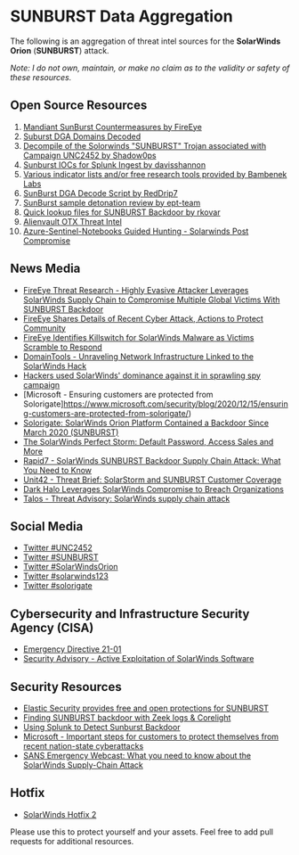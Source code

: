 # SUNBURST Data Aggregation
The following is an aggregation of threat intel sources for the **SolarWinds Orion** (**SUNBURST**) attack.

*Note: I do not own, maintain, or make no claim as to the validity or safety of these resources.*

## Open Source Resources
 1. [Mandiant SunBurst Countermeasures by FireEye](https://github.com/fireeye/sunburst_countermeasures)
 2. [Suburst DGA Domains Decoded](https://github.com/5u3e10px/Suburst-DGA-Domains-Decoded)
 3. [Decompile of the Solorwinds "SUNBURST" Trojan associated with Campaign UNC2452 by Shadow0ps](https://github.com/Shadow0ps/solorigate_sample_source)
 4. [Sunburst IOCs for Splunk Ingest by davisshannon](https://github.com/davisshannon/Splunk-Sunburst)
 5. [Various indicator lists and/or free research tools provided by Bambenek Labs](https://github.com/bambenek/research)
 6. [SunBurst DGA Decode Script by RedDrip7](https://github.com/RedDrip7/SunBurst_DGA_Decode)
 7. [SunBurst sample detonation review by ept-team](https://github.com/ept-team/sunburst)
 8. [Quick lookup files for SUNBURST Backdoor by rkovar](https://github.com/rkovar/sunburstlookups)
 9. [Alienvault OTX Threat Intel](https://otx.alienvault.com/pulse/5fd6df943558e0b56eaf3da8)
10. [Azure-Sentinel-Notebooks Guided Hunting - Solarwinds Post Compromise](https://github.com/Azure/Azure-Sentinel-Notebooks/blob/fdcc923d15d9aeb9f99bf78ed66d9fb0de29b3d6/Guided%20Investigation%20-%20Solarwinds%20Post%20Compromise%20Activity.ipynb)

## News Media
- [FireEye Threat Research - Highly Evasive Attacker Leverages SolarWinds Supply Chain to Compromise Multiple Global Victims With SUNBURST Backdoor](https://www.fireeye.com/blog/threat-research/2020/12/evasive-attacker-leverages-solarwinds-supply-chain-compromises-with-sunburst-backdoor.html)
- [FireEye Shares Details of Recent Cyber Attack, Actions to Protect Community](https://www.fireeye.com/blog/products-and-services/2020/12/fireeye-shares-details-of-recent-cyber-attack-actions-to-protect-community.html)
- [FireEye Identifies Killswitch for SolarWinds Malware as Victims Scramble to Respond](https://www.darkreading.com/attacks-breaches/fireeye-identifies-killswitch-for-solarwinds-malware-as-victims-scramble-to-respond/d/d-id/1339746)
- [DomainTools - Unraveling Network Infrastructure Linked to the SolarWinds Hack](https://www.domaintools.com/resources/blog/unraveling-network-infrastructure-linked-to-the-solarwinds-hack)
- [Hackers used SolarWinds' dominance against it in sprawling spy campaign](https://www.reuters.com/article/us-global-cyber-solarwinds/hackers-at-center-of-sprawling-spy-campaign-turned-solarwinds-dominance-against-it-idUSKBN28P2N8)
- [Microsoft - Ensuring customers are protected from Solorigate]https://www.microsoft.com/security/blog/2020/12/15/ensuring-customers-are-protected-from-solorigate/)
- [Solorigate: SolarWinds Orion Platform Contained a Backdoor Since March 2020 (SUNBURST)](https://www.tenable.com/blog/solorigate-solarwinds-orion-platform-contained-a-backdoor-since-march-2020-sunburst)
- [The SolarWinds Perfect Storm: Default Password, Access Sales and More](https://threatpost.com/solarwinds-default-password-access-sales/162327/)
- [Rapid7 - SolarWinds SUNBURST Backdoor Supply Chain Attack: What You Need to Know](https://blog.rapid7.com/2020/12/14/solarwinds-sunburst-backdoor-supply-chain-attack-what-you-need-to-know/)
- [Unit42 - Threat Brief: SolarStorm and SUNBURST Customer Coverage](https://unit42.paloaltonetworks.com/fireeye-solarstorm-sunburst/)
- [Dark Halo Leverages SolarWinds Compromise to Breach Organizations](https://www.volexity.com/blog/2020/12/14/dark-halo-leverages-solarwinds-compromise-to-breach-organizations/)
- [Talos - Threat Advisory: SolarWinds supply chain attack](https://blog.talosintelligence.com/2020/12/solarwinds-supplychain-coverage.html)

## Social Media
- [Twitter #UNC2452](https://twitter.com/hashtag/UNC2452)
- [Twitter #SUNBURST](https://twitter.com/hashtag/SUNBURST)
- [Twitter #SolarWindsOrion](https://twitter.com/hashtag/SolarWindsOrion)
- [Twitter #solarwinds123](https://twitter.com/hashtag/solarwinds123)
- [Twitter #solorigate](https://twitter.com/hashtag/solorigate)

## Cybersecurity and Infrastructure Security Agency (CISA)
- [Emergency Directive 21-01](https://cyber.dhs.gov/ed/21-01/)
- [Security Advisory - Active Exploitation of SolarWinds Software](https://us-cert.cisa.gov/ncas/current-activity/2020/12/13/active-exploitation-solarwinds-software)

## Security Resources
- [Elastic Security provides free and open protections for SUNBURST](https://www.elastic.co/blog/elastic-security-provides-free-and-open-protections-for-sunburst)
- [Finding SUNBURST backdoor with Zeek logs & Corelight](https://corelight.blog/2020/12/15/finding-sunburst-backdoor-with-zeek-logs-and-corelight/)
- [Using Splunk to Detect Sunburst Backdoor](https://www.splunk.com/en_us/blog/security/sunburst-backdoor-detections-in-splunk.html)
- [Microsoft - Important steps for customers to protect themselves from recent nation-state cyberattacks](https://blogs.microsoft.com/on-the-issues/2020/12/13/customers-protect-nation-state-cyberattacks/)
- [SANS Emergency Webcast: What you need to know about the SolarWinds Supply-Chain Attack](https://www.youtube.com/watch?v=qP3LQNsjKWw)

## Hotfix
- [SolarWinds Hotfix 2](https://support.solarwinds.com/SuccessCenter/s/article/Orion-Platform-2020-2-1-Hotfix-2?language=en_US)


Please use this to protect yourself and your assets.  Feel free to add pull requests for additional resources.
